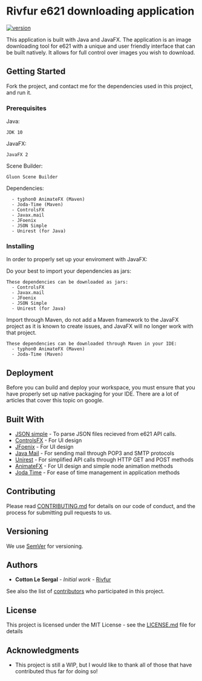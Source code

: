# Rivfur e621 downloading application

[![version](https://img.shields.io/badge/version-1.0.0.a-lightgreen.svg)](https://semver.org)

This application is built with Java and JavaFX. The application is an image downloading tool for e621 with a unique and user friendly interface
that can be built natively. It allows for full control over images you wish to download. 

## Getting Started

Fork the project, and contact me for the dependencies used in this project, and run it.

### Prerequisites

Java:
```
JDK 10
```
JavaFX:
```
JavaFX 2
```
Scene Builder:
```
Gluon Scene Builder
```
Dependencies: 
```
  - typhon0 AnimateFX (Maven)
  - Joda-Time (Maven)
  - ControlsFX
  - Javax.mail
  - JFoenix
  - JSON Simple
  - Unirest (for Java)
```

### Installing

In order to properly set up your enviroment with JavaFX:

Do your best to import your dependencies as jars:

```
These dependencies can be downloaded as jars:
  - ControlsFX
  - Javax.mail
  - JFoenix
  - JSON Simple
  - Unirest (for Java)
```

Import through Maven, do not add a Maven framework to the JavaFX project as it is known to create issues, and JavaFX will no longer work with that project.

```
These dependencies can be downloaded through Maven in your IDE:
  - typhon0 AnimateFX (Maven)
  - Joda-Time (Maven)
```

## Deployment

Before you can build and deploy your workspace, you must ensure that you have properly set up native packaging for your IDE. There are a lot of articles that cover this topic on google.

## Built With

* [JSON simple](https://github.com/fangyidong/json-simple) - To parse JSON files recieved from e621 API calls.
* [ControlsFX](https://gluonhq.com/controlsfx/) - For UI design
* [JFoenix](https://github.com/jfoenixadmin/JFoenix) - For UI design
* [Java Mail](https://javaee.github.io/javamail/) - For sending mail through POP3 and SMTP protocols
* [Unirest](http://unirest.io/java.html) - For simplified API calls through HTTP GET and POST methods
* [AnimateFX](https://github.com/Typhon0/AnimateFX) - For UI design and simple node animation methods
* [Joda Time](http://www.joda.org/joda-time/) - For ease of time management in application methods

## Contributing

Please read [CONTRIBUTING.md](https://github.com/TemperLeSergal/Rivur_e621/blob/CottonRivfur/Contributing.md) for details on our code of conduct, and the process for submitting pull requests to us.

## Versioning

We use [SemVer](http://semver.org/) for versioning.

## Authors

* **Cotton Le Sergal** - *Initial work* - [Rivfur](https://github.com/TemperLeSergal/Rivur_e621_Downloader)

See also the list of [contributors](https://github.com/TemperLeSergal/Rivur_e621/blob/CottonRivfur/Contributors.md) who participated in this project.

## License

This project is licensed under the MIT License - see the [LICENSE.md](LICENSE.md) file for details

## Acknowledgments

* This project is still a WIP, but I would like to thank all of those that have contributed thus far for doing so!
